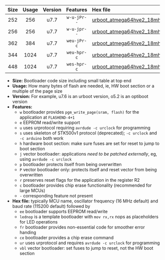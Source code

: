 |Size|Usage|Version|Features|Hex file|
|:-:|:-:|:-:|:-:|:--|
|252|256|u7.7|`w-u-jPr--`|[urboot_atmega64hve2_18mhz432_230400bps_lednop_ur_vbl.hex](https://raw.githubusercontent.com/stefanrueger/urboot.hex/main/mcus/atmega64hve2/fcpu_18mhz432/230400_bps/urboot_atmega64hve2_18mhz432_230400bps_lednop_ur_vbl.hex)|
|256|256|u7.7|`w-u-jpr--`|[urboot_atmega64hve2_18mhz432_230400bps_lednop_fr_ur_vbl.hex](https://raw.githubusercontent.com/stefanrueger/urboot.hex/main/mcus/atmega64hve2/fcpu_18mhz432/230400_bps/urboot_atmega64hve2_18mhz432_230400bps_lednop_fr_ur_vbl.hex)|
|362|384|u7.7|`weu-jPr-c`|[urboot_atmega64hve2_18mhz432_230400bps_ee_lednop_fr_ce_ur_vbl.hex](https://raw.githubusercontent.com/stefanrueger/urboot.hex/main/mcus/atmega64hve2/fcpu_18mhz432/230400_bps/urboot_atmega64hve2_18mhz432_230400bps_ee_lednop_fr_ce_ur_vbl.hex)|
|344|1024|u7.7|`weu-hpr-c`|[urboot_atmega64hve2_18mhz432_230400bps_ee_lednop_fr_ce_ur.hex](https://raw.githubusercontent.com/stefanrueger/urboot.hex/main/mcus/atmega64hve2/fcpu_18mhz432/230400_bps/urboot_atmega64hve2_18mhz432_230400bps_ee_lednop_fr_ce_ur.hex)|
|448|1024|u7.7|`wes-hpr-c`|[urboot_atmega64hve2_18mhz432_230400bps_ee_lednop_fr_ce.hex](https://raw.githubusercontent.com/stefanrueger/urboot.hex/main/mcus/atmega64hve2/fcpu_18mhz432/230400_bps/urboot_atmega64hve2_18mhz432_230400bps_ee_lednop_fr_ce.hex)|

- **Size:** Bootloader code size including small table at top end
- **Usage:** How many bytes of flash are needed, ie, HW boot section or a multiple of the page size
- **Version:** For example, u7.6 is an urboot version, o5.2 is an optiboot version
- **Features:**
  + `w` bootloader provides `pgm_write_page(sram, flash)` for the application at `FLASHEND-4+1`
  + `e` EEPROM read/write support
  + `u` uses urprotocol requiring `avrdude -c urclock` for programming
  + `s` uses skeleton of STK500v1 protocol (deprecated); `-c urclock` and `-c arduino` both work
  + `h` hardware boot section: make sure fuses are set for reset to jump to boot section
  + `j` vector bootloader: applications *need to be patched externally*, eg, using `avrdude -c urclock`
  + `p` bootloader protects itself from being overwritten
  + `P` vector bootloader only: protects itself and reset vector from being overwritten
  + `r` preserves reset flags for the application in the register R2
  + `c` bootloader provides chip erase functionality (recommended for large MCUs)
  + `-` corresponding feature not present
- **Hex file:** typically MCU name, oscillator frequency (16 MHz default) and baud rate (115200 default) followed by
  + `ee` bootloader supports EEPROM read/write
  + `lednop` is a template bootloader with `mov rx,rx` nops as placeholders for LED operations
  + `fr` bootloader provides non-essential code for smoother error handing
  + `ce` bootloader provides a chip erase command
  + `ur` uses urprotocol and requires `avrdude -c urclock` for programming
  + `vbl` vector bootloader: set fuses to jump to reset, not the HW boot section
